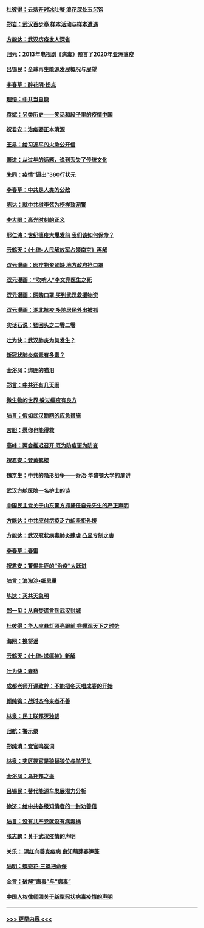 #### [杜彼得：云落开时冰吐鉴 浪花深处玉沉钩](../pages/nsc993/n11892107.md?t=02250231) 
#### [郑岩：武汉百步亭 样本活动与样本遭遇](../pages/nsc993/n11892310.md?t=02250231) 
#### [方能达：武汉疠疫发人深省](../pages/nsc993/n11891376.md?t=02250231) 
#### [归元：2013年电视剧《病毒》预言了2020年亚洲瘟疫](../pages/nsc993/n11891126.md?t=02250231) 
#### [吕锡民：全球再生能源发展概况与展望](../pages/nsc993/n11890613.md?t=02250231) 
#### [李春草：醉花阴·拐点](../pages/nsc993/n11890567.md?t=02250231) 
#### [理悟：中共当自毙](../pages/nsc993/n11890559.md?t=02250231) 
#### [袁斌：另类历史——笑话和段子里的疫情中国](../pages/nsc993/n11889243.md?t=02250231) 
#### [祝君安：治疫要正本清源](../pages/nsc993/n11889085.md?t=02250231) 
#### [王易：给习近平的火急公开信](../pages/nsc993/n11888225.md?t=02250231) 
#### [萧进：从过年的话题，说到丢失了传统文化](../pages/nsc993/n11887732.md?t=02250231) 
#### [朱同：疫情“逼出”360行状元](../pages/nsc993/n11887678.md?t=02250231) 
#### [李春草：中共是人类的公敌](../pages/nsc993/n11887656.md?t=02250231) 
#### [陈达：就中共树李弦为榜样致网警](../pages/nsc993/n11887625.md?t=02250231) 
#### [李大眼：高光时刻的正义](../pages/nsc993/n11887585.md?t=02250231) 
#### [邢仁涛：世纪瘟疫大爆发前 我们该如何保命？](../pages/nsc993/n11887535.md?t=02250231) 
#### [云鹤天：《七律▪人民解放军占领南京》再解](../pages/nsc993/n11887524.md?t=02250231) 
#### [双元漫画：医疗物资紧缺 地方政府抢口罩](../pages/nsc993/n11884744.md?t=02250231) 
#### [双元漫画：“吹哨人”李文亮医生之死](../pages/nsc993/n11884705.md?t=02250231) 
#### [双元漫画：网购口罩 买到武汉救援物资](../pages/nsc993/n11884670.md?t=02250231) 
#### [双元漫画：湖北抗疫 多地居民外出被抓](../pages/nsc993/n11884643.md?t=02250231) 
#### [实话石说：猛回头之二零二零](../pages/nsc993/n11883968.md?t=02250231) 
#### [吐为快：武汉肺炎为何发生？](../pages/nsc993/n11882180.md?t=02250231) 
#### [新冠状肺炎病毒有多毒？](../pages/nsc993/n11881790.md?t=02250231) 
#### [金浴凤：绑匪的猫泪](../pages/nsc993/n11880664.md?t=02250231) 
#### [郑言：中共还有几天闹](../pages/nsc993/n11880645.md?t=02250231) 
#### [微生物的世界 躲过瘟疫有良方](../pages/nsc993/n11880492.md?t=02250231) 
#### [陆言：假如武汉断网的应急措施](../pages/nsc993/n11880619.md?t=02250231) 
#### [苦胆：愿你也能得救](../pages/nsc993/n11880601.md?t=02250231) 
#### [高峰：两会推迟召开  既为防疫更为防变](../pages/nsc993/n11879977.md?t=02250231) 
#### [祝君安：登黄鹤楼](../pages/nsc993/n11880583.md?t=02250231) 
#### [魏京生：中共的隐形战争——乔治‧华盛顿大学的演讲](../pages/nsc993/n11879765.md?t=02250231) 
#### [武汉方舱医院一名护士的诗](../pages/nsc993/n11878480.md?t=02250231) 
#### [中国民主党关于山东警方抓捕任自元先生的严正声明](../pages/nsc993/n11877506.md?t=02250231) 
#### [方能达：中共应付疠疫乏力却坚拒外援](../pages/nsc993/n11877497.md?t=02250231) 
#### [方能达：武汉冠状病毒肺炎肆虐 凸显专制之害](../pages/nsc993/n11877475.md?t=02250231) 
#### [李春草：春雷](../pages/nsc993/n11876287.md?t=02250231) 
#### [祝君安：警惕共匪的“治疫”大跃进](../pages/nsc993/n11876084.md?t=02250231) 
#### [陆言：浪淘沙•细思量](../pages/nsc993/n11876071.md?t=02250231) 
#### [陈达：灭共天象明](../pages/nsc993/n11876063.md?t=02250231) 
#### [郑一见：从自焚谎言到武汉封城](../pages/nsc993/n11875621.md?t=02250231) 
#### [杜彼得：华人应悬灯照亮跟前 卷幔观天下之时势](../pages/nsc993/n11874822.md?t=02250231) 
#### [海网：换将谣](../pages/nsc993/n11873712.md?t=02250231) 
#### [云鹤天：《七律▪送瘟神》新解](../pages/nsc993/n11873598.md?t=02250231) 
#### [吐为快：春愁](../pages/nsc993/n11872801.md?t=02250231) 
#### [成都老师开课致辞：不能把冬天唱成春的开始](../pages/nsc993/n11872653.md?t=02250231) 
#### [颜纯钩：战时态令来者不善](../pages/nsc993/n11872011.md?t=02250231) 
#### [林泉：民主联邦灭独裁](../pages/nsc993/n11870998.md?t=02250231) 
#### [归航：警示录](../pages/nsc993/n11870963.md?t=02250231) 
#### [郑纯清：党官鸣冤词](../pages/nsc993/n11870938.md?t=02250231) 
#### [林泉：灾区换官是狼替狼位与羊无关](../pages/nsc993/n11870896.md?t=02250231) 
#### [金浴凤：乌托邦之蛊](../pages/nsc993/n11870879.md?t=02250231) 
#### [吕锡民：替代能源车发展潜力分析](../pages/nsc993/n11870656.md?t=02250231) 
#### [徐济：给中共各级知情者的一封劝善信](../pages/nsc993/n11868561.md?t=02250231) 
#### [陆言：没有共产党就没有病毒祸](../pages/nsc993/n11868232.md?t=02250231) 
#### [张志鹏：关于武汉疫情的声明](../pages/nsc993/n11867182.md?t=02250231) 
#### [关乐： 漂红向善克疫病 良知萌芽春笋蓬](../pages/nsc993/n11865710.md?t=02250231) 
#### [陆明：蝶恋花‧三退把命保](../pages/nsc993/n11865673.md?t=02250231) 
#### [金言：破解“蛊毒”与“病毒”](../pages/nsc993/n11864103.md?t=02250231) 
#### [中国人权律师团关于新型冠状病毒疫情的声明](../pages/nsc993/n11864249.md?t=02250231) 

----
#### [ >>> 更早内容 <<< ](../indexes/nsc993-earlier.md)
